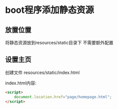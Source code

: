 # boot程序添加静态资源

## 放置位置

将静态资源放到resources/static目录下
不需要额外配置

## 设置主页

创建文件 resources/static/index.html

index.html内容:

```html
<script>
    document.location.href="page/homepage.html";
</script>
```